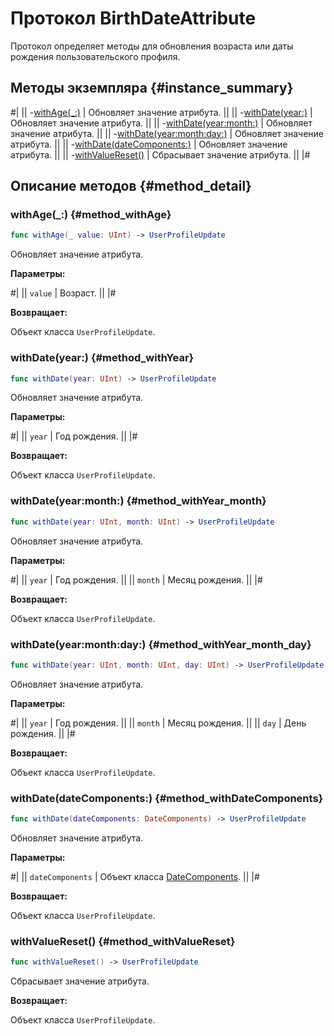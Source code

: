 # Протокол BirthDateAttribute

Протокол определяет методы для обновления возраста или даты рождения пользовательского профиля.

## Методы экземпляра {#instance_summary}

#|
|| -[withAge(_:)](#method_withAge) | Обновляет значение атрибута. ||
|| -[withDate(year:)](#method_withYear) | Обновляет значение атрибута. ||
|| -[withDate(year:month:)](#method_withYear_month) | Обновляет значение атрибута. ||
|| -[withDate(year:month:day:)](#method_withYear_month_day) | Обновляет значение атрибута. ||
|| -[withDate(dateComponents:)](#method_withDateComponents) | Обновляет значение атрибута. ||
|| -[withValueReset()](#method_withValueReset) | Сбрасывает значение атрибута. ||
|#

## Описание методов {#method_detail}

### withAge(_:) {#method_withAge}

```swift translate=no
func withAge(_ value: UInt) -> UserProfileUpdate
```

Обновляет значение атрибута.

**Параметры:**

#|
|| `value` | Возраст. ||
|#

**Возвращает:**

Объект класса `UserProfileUpdate`.

### withDate(year:) {#method_withYear}

```swift translate=no
func withDate(year: UInt) -> UserProfileUpdate
```

Обновляет значение атрибута.

**Параметры:**

#|
|| `year` | Год рождения. ||
|#

**Возвращает:**

Объект класса `UserProfileUpdate`.

### withDate(year:month:) {#method_withYear_month}

```swift translate=no
func withDate(year: UInt, month: UInt) -> UserProfileUpdate
```

Обновляет значение атрибута.

**Параметры:**

#|
|| `year` | Год рождения. ||
|| `month` | Месяц рождения. ||
|#

**Возвращает:**

Объект класса `UserProfileUpdate`.

### withDate(year:month:day:) {#method_withYear_month_day}

```swift translate=no
func withDate(year: UInt, month: UInt, day: UInt) -> UserProfileUpdate
```

Обновляет значение атрибута.

**Параметры:**

#|
|| `year` | Год рождения. ||
|| `month` | Месяц рождения. ||
|| `day` | День рождения. ||
|#

**Возвращает:**

Объект класса `UserProfileUpdate`.

### withDate(dateComponents:) {#method_withDateComponents}

```swift translate=no
func withDate(dateComponents: DateComponents) -> UserProfileUpdate
```

Обновляет значение атрибута.

**Параметры:**

#|
|| `dateComponents` | Объект класса [DateComponents](https://developer.apple.com/documentation/foundation/datecomponents). ||
|#

**Возвращает:**

Объект класса `UserProfileUpdate`.

### withValueReset() {#method_withValueReset}

```swift translate=no
func withValueReset() -> UserProfileUpdate
```

Сбрасывает значение атрибута.

**Возвращает:**

Объект класса `UserProfileUpdate`.

